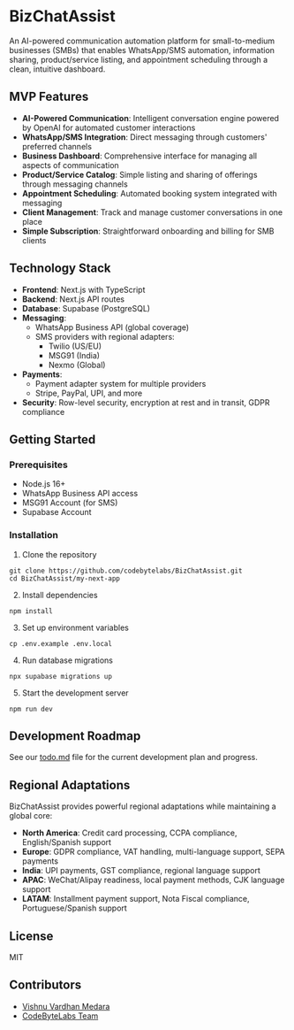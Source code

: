 # BizChatAssist

An AI-powered communication automation platform for small-to-medium businesses (SMBs) that enables WhatsApp/SMS automation, information sharing, product/service listing, and appointment scheduling through a clean, intuitive dashboard.

## MVP Features

- **AI-Powered Communication**: Intelligent conversation engine powered by OpenAI for automated customer interactions
- **WhatsApp/SMS Integration**: Direct messaging through customers' preferred channels
- **Business Dashboard**: Comprehensive interface for managing all aspects of communication
- **Product/Service Catalog**: Simple listing and sharing of offerings through messaging channels
- **Appointment Scheduling**: Automated booking system integrated with messaging
- **Client Management**: Track and manage customer conversations in one place
- **Simple Subscription**: Straightforward onboarding and billing for SMB clients

## Technology Stack

- **Frontend**: Next.js with TypeScript
- **Backend**: Next.js API routes
- **Database**: Supabase (PostgreSQL)
- **Messaging**: 
  - WhatsApp Business API (global coverage)
  - SMS providers with regional adapters:
    - Twilio (US/EU)
    - MSG91 (India)
    - Nexmo (Global)
- **Payments**: 
  - Payment adapter system for multiple providers
  - Stripe, PayPal, UPI, and more
- **Security**: Row-level security, encryption at rest and in transit, GDPR compliance

## Getting Started

### Prerequisites

- Node.js 16+
- WhatsApp Business API access
- MSG91 Account (for SMS)
- Supabase Account

### Installation

1. Clone the repository
```
git clone https://github.com/codebytelabs/BizChatAssist.git
cd BizChatAssist/my-next-app
```

2. Install dependencies
```
npm install
```

3. Set up environment variables
```
cp .env.example .env.local
```

4. Run database migrations
```
npx supabase migrations up
```

5. Start the development server
```
npm run dev
```

## Development Roadmap

See our [todo.md](todo.md) file for the current development plan and progress.

## Regional Adaptations

BizChatAssist provides powerful regional adaptations while maintaining a global core:

- **North America**: Credit card processing, CCPA compliance, English/Spanish support
- **Europe**: GDPR compliance, VAT handling, multi-language support, SEPA payments
- **India**: UPI payments, GST compliance, regional language support
- **APAC**: WeChat/Alipay readiness, local payment methods, CJK language support
- **LATAM**: Installment payment support, Nota Fiscal compliance, Portuguese/Spanish support

## License

MIT

## Contributors

- [Vishnu Vardhan Medara](https://github.com/vishnuvardhanmedara)
- [CodeByteLabs Team](https://github.com/codebytelabs)
